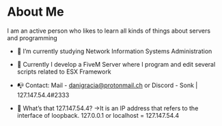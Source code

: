 # About Me
I am an active person who likes to learn all kinds of things about servers and programming
- 🌱 I’m currently studying Network Information Systems Administration 
- 🔭 Currently I develop a FiveM Server where I program and edit several scripts related to ESX Framework 
- 📭 Contact: Mail - danigracia@protonmail.ch or Discord - Sonk | 127.147.54.4#2333

- 💬 What’s that 127.147.54.4?
      ->It is an IP address that refers to the interface of loopback. 127.0.0.1 or localhost = 127.147.54.4
<!--
**Sonklol/Sonklol** is a ✨ _special_ ✨ repository because its `README.md` (this file) appears on your GitHub profile.

Here are some ideas to get you started:

- 🔭 I’m currently working on ...
- 🌱 I’m currently learning ...
- 👯 I’m looking to collaborate on ...
- 🤔 I’m looking for help with ...
- 💬 Ask me about ...
- 📫 How to reach me: ...
- 😄 Pronouns: ...
- ⚡ Fun fact: ...
-->
